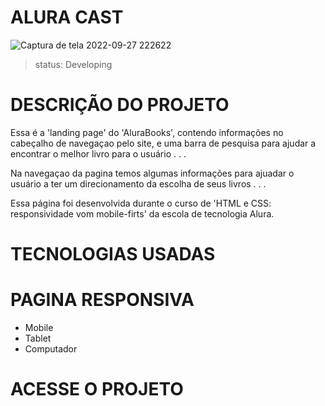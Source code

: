 # ALURA CAST

![Captura de tela 2022-09-27 222622](https://user-images.githubusercontent.com/113468784/192666577-6e555e06-9b3b-4690-a5dc-6fb3fbde337b.png)


> status: Developing

# DESCRIÇÃO DO PROJETO
<P>Essa é a 'landing page' do 'AluraBooks', contendo informações no cabeçalho de navegaçao pelo site, e uma barra de pesquisa para ajudar a encontrar o melhor livro para o usuário . . .</P>
<p>Na navegaçao da pagina temos algumas informações para ajuadar o usuário a ter um direcionamento da escolha de seus livros . . .</p>
<p>Essa página foi desenvolvida durante o curso de 'HTML e CSS: responsividade vom mobile-firts' da escola de tecnologia Alura.</p>

# TECNOLOGIAS USADAS


# PAGINA RESPONSIVA
<ul>
<li>Mobile</li>
<li>Tablet</li>
<li>Computador</li>
</ul>

# ACESSE O PROJETO
